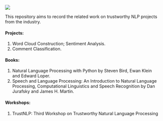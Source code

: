 ![](https://github.com/HuiHu1/Trustworthy-NLP/blob/main/Capture.JPG)

This repository aims to record the related work on trustworthy NLP projects from the industry.

#### Projects: 

1. Word Cloud Construction; Sentiment Analysis.
2. Comment Classification.

#### Books: 

1. Natural Language Processing with Python by Steven Bird, Ewan Klein and Edward Loper.
2. Speech and Language Processing: An Introduction to Natural Language Processing, Computational Linguistics and Speech Recognition by Dan Jurafsky and James H. Martin.

#### Workshops: 

1. TrustNLP: Third Workshop on Trustworthy Natural Language Processing
